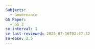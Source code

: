 ```yaml
---
Subjects:
  - Governance
GS Paper:
  - GS 2
se-interval: 1
se-last-reviewed: 2025-07-16T02:47:32
se-ease: 2.5
---
```

